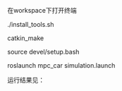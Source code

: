 在workspace下打开终端

./install_tools.sh

catkin_make

source devel/setup.bash

roslaunch mpc_car simulation.launch

运行结果见：
